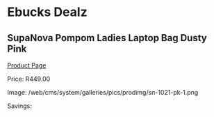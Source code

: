 
# Ebucks Dealz
## SupaNova Pompom Ladies Laptop Bag Dusty Pink
[Product Page](https://www.ebucks.com/web/shop/productSelected.do?prodId=1218234346&catId=1218007340)

Price: R449.00

Image: /web/cms/system/galleries/pics/prodimg/sn-1021-pk-1.png

Savings: 


	